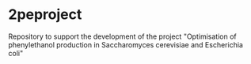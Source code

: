 # 2peproject
Repository to support the development of the project "Optimisation of phenylethanol production in Saccharomyces cerevisiae and Escherichia coli"
